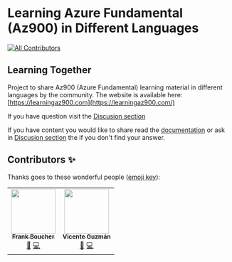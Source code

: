 # Learning Azure Fundamental (Az900) in Different Languages
<!-- ALL-CONTRIBUTORS-BADGE:START - Do not remove or modify this section -->
[![All Contributors](https://img.shields.io/badge/all_contributors-1-orange.svg?style=flat-square)](#contributors-)
<!-- ALL-CONTRIBUTORS-BADGE:END -->
## Learning Together

Project to share Az900 (Azure Fundamental) learning material in different languages by the community.
The website is available here: [https://learningaz900.com](https://learningaz900.com/)

If you have question visit the [Discusion section](https://github.com/FBoucher/learningaz900/discussions)

If you have content you would like to share read the [documentation](https://github.com/FBoucher/learningaz900/tree/main/docs) or ask in [Discusion section](https://github.com/FBoucher/learningaz900/discussions) the if you don't find your answer.


## Contributors ✨

Thanks goes to these wonderful people ([emoji key](https://allcontributors.org/docs/en/emoji-key)):

<!-- ALL-CONTRIBUTORS-LIST:START - Do not remove or modify this section -->
<!-- prettier-ignore-start -->
<!-- markdownlint-disable -->
<table>
  <tr>
    <td align="center"><a href="http://cloud5mins.com"><img src="https://avatars.githubusercontent.com/u/2404846?v=4?s=100" width="100px;" alt=""/><br /><sub><b>Frank Boucher</b></sub></a><br /><a href="#ideas-fboucher" title="Ideas, Planning, & Feedback">🤔</a> <a href="https://github.com/FBoucher/learningaz900/commits?author=fboucher" title="Code">💻</a></td>
    <td align="center"><a href="https://luciomsp.github.io/"><img src="https://avatars.githubusercontent.com/u/6353852?s=400&u=40c07e44acfec17012da98584fa90eba8809dfaf&v=4" width="100px;" alt=""/><br /><sub><b>Vicente Guzmán</b></sub></a><br /><a href="#ideas-luciomsp" title="Ideas, Planning, & Feedback">🤔</a> <a href="https://github.com/luciomsp/learningaz900/commits?author=luciomsp" title="Code">💻</a></td>
  </tr>
</table>

<!-- markdownlint-restore -->
<!-- prettier-ignore-end -->

<!-- ALL-CONTRIBUTORS-LIST:END -->


